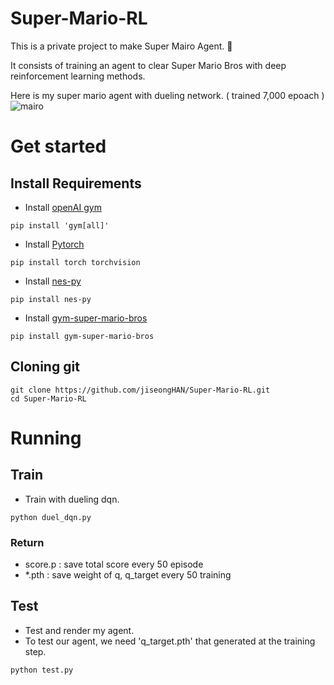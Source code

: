# Super-Mario-RL

This is a private project to make Super Mairo Agent. :mushroom:


It consists of training an agent to clear Super Mario Bros with deep reinforcement learning methods.

Here is my super mario agent with dueling network. ( trained 7,000 epoach )
![mairo](/mario1.gif)

# Get started

## Install Requirements
* Install [openAI gym](http://gym.openai.com/)
```
pip install 'gym[all]'
```
* Install [Pytorch](https://pytorch.org/)
```
pip install torch torchvision
```
* Install [nes-py](https://pypi.org/project/nes-py/)
```
pip install nes-py
```
* Install [gym-super-mario-bros](https://pypi.org/project/gym-super-mario-bros/)
```
pip install gym-super-mario-bros
```

## Cloning git

```
git clone https://github.com/jiseongHAN/Super-Mario-RL.git
cd Super-Mario-RL
```

# Running

## Train

* Train with dueling dqn.
```
python duel_dqn.py
```

### Return
* score.p : save total score every 50 episode
* *.pth : save weight of q, q_target every 50 training


## Test
* Test and render my agent.
* To test our agent, we need 'q_target.pth' that generated at the training step.
```
python test.py
```
